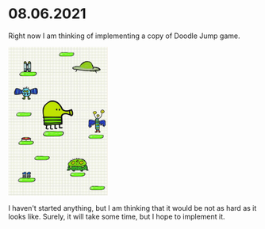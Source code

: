 # 08.06.2021

Right now I am thinking of implementing a copy of Doodle Jump game. 

<img src = "doodljumpscetch.jpg" width = 200px height = 300px style = "width = 50%; height = 50%;">

I haven't started anything, but I am thinking that it would be not as hard as it looks like. Surely, it will take some time, but I hope to implement it. 
